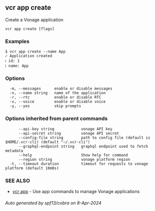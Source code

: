 ## vcr app create

Create a Vonage application

```
vcr app create [flags]
```

### Examples

```
$ vcr app create --name App
✓ Application created
ℹ id: 1
ℹ name: App

```

### Options

```
  -m, --messages      enable or disable messages
  -n, --name string   name of the application
  -r, --rtc           enable or disable RTC
  -v, --voice         enable or disable voice
  -y, --yes           skip prompts
```

### Options inherited from parent commands

```
      --api-key string            vonage API key
      --api-secret string         vonage API secret
      --config-file string        path to config file (default is $HOME/.vcr-cli) (default "~/.vcr-cli")
      --graphql-endpoint string   graphql endpoint used to fetch metadata
      --help                      Show help for command
      --region string             vonage platform region
  -t, --timeout duration          timeout for requests to vonage platform (default 10m0s)
```

### SEE ALSO

* [vcr app](vcr_app.md)	 - Use app commands to manage Vonage applications

###### Auto generated by spf13/cobra on 8-Apr-2024
